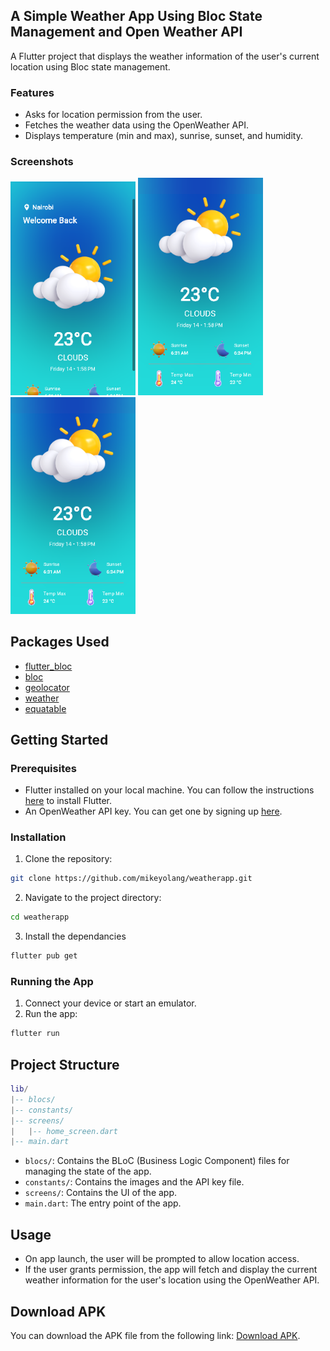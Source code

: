 ## A Simple Weather App Using Bloc State Management and Open Weather API

A Flutter project that displays the weather information of the user's current location using Bloc state management.

### Features

- Asks for location permission from the user.
- Fetches the weather data using the OpenWeather API.
- Displays temperature (min and max), sunrise, sunset, and humidity.

### Screenshots


<p >
  <img src="./assets/screenshots/firstPic.png" alt="Screenshot 1" width="200"/>
  <img src="./assets/screenshots/secondPic.png" alt="Screenshot 2" width="200"/>
  <img src="./assets/screenshots/secondPic.png" alt="Screenshot 3" width="200"/>
</p>

## Packages Used

- [flutter_bloc](https://pub.dev/packages/flutter_bloc)
- [bloc](https://pub.dev/packages/bloc)
- [geolocator](https://pub.dev/packages/geolocator)
- [weather](https://pub.dev/packages/weather)
- [equatable](https://pub.dev/packages/equatable)

## Getting Started

### Prerequisites

- Flutter installed on your local machine. You can follow the instructions [here](https://flutter.dev/docs/get-started/install) to install Flutter.
- An OpenWeather API key. You can get one by signing up [here](https://openweathermap.org/api).

### Installation

1. Clone the repository:

```sh
git clone https://github.com/mikeyolang/weatherapp.git
```

2. Navigate to the project directory:

```sh
cd weatherapp
```

3. Install the dependancies

```sh
flutter pub get
```

### Running the App

1. Connect your device or start an emulator.
2. Run the app:

```sh
flutter run
```

## Project Structure

```lua
lib/
|-- blocs/
|-- constants/
|-- screens/
|   |-- home_screen.dart
|-- main.dart
```

- `blocs/`: Contains the BLoC (Business Logic Component) files for managing the state of the app.
- `constants/`: Contains the images and the API key file.
- `screens/`: Contains the UI of the app.
- `main.dart`: The entry point of the app.

## Usage

- On app launch, the user will be prompted to allow location access.
- If the user grants permission, the app will fetch and display the current weather information for the user's location using the OpenWeather API.

## Download APK

You can download the APK file from the following link:
[Download APK](https://drive.google.com/file/d/16dw0pNMtaFGYxR6gzEFLGGKXOfIwQqWE/view?usp=sharing).

